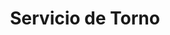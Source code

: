 ---
title: "Servicio de Torno"
url: /trujillo/servicio-de-torno/
shop: reparación de automóviles
---